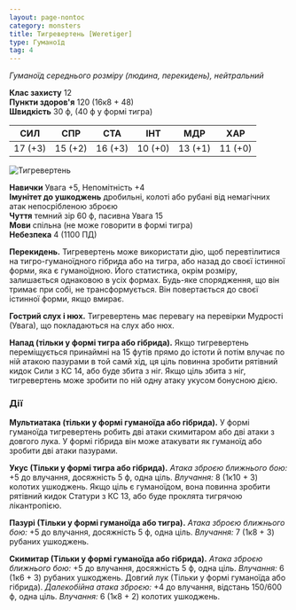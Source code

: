 ```yaml
---
layout: page-nontoc
category: monsters
title: Тигревертень [Weretiger]
type: Гуманоїд
tag: 4
---
```


_Гуманоїд середнього розміру (людина, перекидень), нейтральний_

**Клас захисту** 12    
**Пункти здоров'я** 120 (16к8 + 48)    
**Швидкість** 30 ф, (40 ф у формі тигра)

| СИЛ     | СПР     | СТА     | ІНТ     | МДР     | ХАР     |
| ------- | ------- | ------- | ------- | ------- | ------- |
| 17 (+3) | 15 (+2) | 16 (+3) | 10 (+0) | 13 (+1) | 11 (+0) |

![Тигревертень](https://www.dndbeyond.com/avatars/thumbnails/30832/412/1000/1000/638063837609252415.png)

**Навички** Увага +5, Непомітність +4    
**Імунітет до ушкоджень** дробильні, колоті або рубані від немагічних атак непосрібленою зброєю    
**Чуття** темний зір 60 ф, пасивна Увага 15    
**Мови** спільна (не може говорити в формі тигра)    
**Небезпека** 4 (1100 ПД)

**Перекидень.** Тигревертень може використати дію, щоб перевтілитися на тигро-гуманоїдного гібрида або на тигра, або назад до своєї істинної форми, яка є гуманоїдною. Його статистика, окрім розміру, залишається однаковою в усіх формах. Будь-яке спорядження, що він тримає при собі, не трансформується. Він повертається до своєї істинної форми, якщо вмирає.    

**Гострий слух і нюх.** Тигревертень має перевагу на перевірки Мудрості (Увага), що покладаються на слух або нюх.    

**Напад (тільки у формі тигра або гібрида).** Якщо тигревертень переміщується принаймні на 15 футів прямо до істоти й потім влучає по ній атакою пазурами в той самй хід, ця ціль повинна зробити рятівний кидок Сили з КС 14, або буде збита з ніг. Якщо ціль збита з ніг, тигревертень може зробити по ній одну атаку укусом бонусною дією.

### Дії
**Мультиатака (тільки у формі гуманоїда або гібрида).** У формі гуманоїда тигревертень робить дві атаки скимитаром або дві атаки з довгого лука. У формі гібрида він може атакувати як гуманоїд або зробити дві атаки пазурами.    

**Укус (Тільки у формі тигра або гібрида).** _Атака зброєю ближнього бою:_ +5 до влучання, досяжність 5 ф, одна ціль. _Влучання:_ 8 (1к10 + 3) колотих ушкоджень. Якщо ціль є гуманоїдом, вона повинна зробити рятівний кидок Статури з КС 13, або буде проклята тигрячою лікантропією.    

**Пазурі (Тільки у формі гуманоїда або тигра).** _Атака зброєю ближнього бою:_ +5 до влучання, досяжність 5 ф, одна ціль. _Влучання:_ 7 (1к8 + 3) рубаних ушкоджень.    

**Скимитар (Тільки у формі гуманоїда або гібрида).** _Атака зброєю ближнього бою:_ +5 до влучання, досяжність 5 ф, одна ціль. _Влучання:_ 6 (1к6 + 3) рубаних ушкоджень. Довгий лук (Тільки у формі гуманоїда або гібрида). _Далекобійна атака зброєю:_ +4 до влучання, відстань 150/600 ф, одна ціль. _Влучання:_ 6 (1к8 + 2) колотих ушкоджень.
